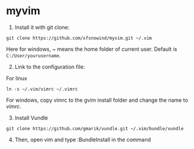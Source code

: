 myvim
=====

1. Install it with git clone:
```vim
git clone https://github.com/xfsnowind/myvim.git ~/.vim
```
Here for windows, ~ means the home folder of current user. Default is `C:/User/yourusername`.

2. Link to the configuration file:

For linux
```vim
ln -s ~/.vim/vimrc ~/.vimrc
```
For windows, copy vimrc to the gvim install folder and change the name to *vimrc*.

3. Install Vundle
```vim
git clone https://github.com/gmarik/vundle.git ~/.vim/bundle/vundle
```

4. Then, open vim and type :BundleInstall in the command
